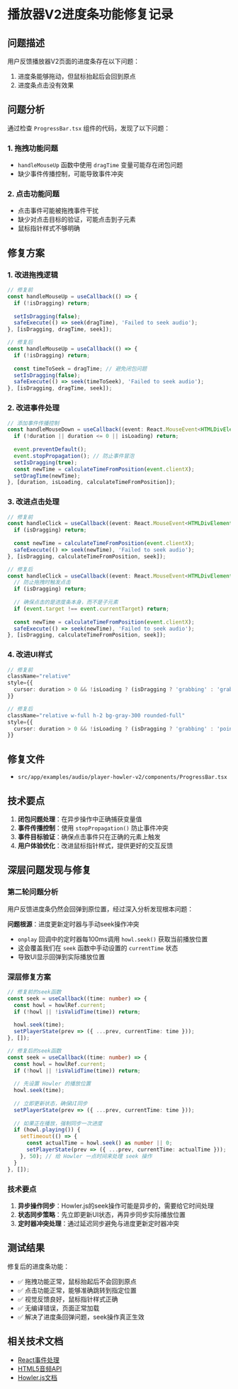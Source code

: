 # 播放器V2进度条功能修复记录

## 问题描述

用户反馈播放器V2页面的进度条存在以下问题：
1. 进度条能够拖动，但鼠标抬起后会回到原点
2. 进度条点击没有效果

## 问题分析

通过检查 `ProgressBar.tsx` 组件的代码，发现了以下问题：

### 1. 拖拽功能问题
- `handleMouseUp` 函数中使用 `dragTime` 变量可能存在闭包问题
- 缺少事件传播控制，可能导致事件冲突

### 2. 点击功能问题
- 点击事件可能被拖拽事件干扰
- 缺少对点击目标的验证，可能点击到子元素
- 鼠标指针样式不够明确

## 修复方案

### 1. 改进拖拽逻辑
```typescript
// 修复前
const handleMouseUp = useCallback(() => {
  if (!isDragging) return;
  
  setIsDragging(false);
  safeExecute(() => seek(dragTime), 'Failed to seek audio');
}, [isDragging, dragTime, seek]);

// 修复后
const handleMouseUp = useCallback(() => {
  if (!isDragging) return;
  
  const timeToSeek = dragTime; // 避免闭包问题
  setIsDragging(false);
  safeExecute(() => seek(timeToSeek), 'Failed to seek audio');
}, [isDragging, dragTime, seek]);
```

### 2. 改进事件处理
```typescript
// 添加事件传播控制
const handleMouseDown = useCallback((event: React.MouseEvent<HTMLDivElement>) => {
  if (!duration || duration <= 0 || isLoading) return;
  
  event.preventDefault();
  event.stopPropagation(); // 防止事件冒泡
  setIsDragging(true);
  const newTime = calculateTimeFromPosition(event.clientX);
  setDragTime(newTime);
}, [duration, isLoading, calculateTimeFromPosition]);
```

### 3. 改进点击处理
```typescript
// 修复前
const handleClick = useCallback((event: React.MouseEvent<HTMLDivElement>) => {
  if (isDragging) return;
  
  const newTime = calculateTimeFromPosition(event.clientX);
  safeExecute(() => seek(newTime), 'Failed to seek audio');
}, [isDragging, calculateTimeFromPosition, seek]);

// 修复后
const handleClick = useCallback((event: React.MouseEvent<HTMLDivElement>) => {
  // 防止拖拽时触发点击
  if (isDragging) return;
  
  // 确保点击的是进度条本身，而不是子元素
  if (event.target !== event.currentTarget) return;
  
  const newTime = calculateTimeFromPosition(event.clientX);
  safeExecute(() => seek(newTime), 'Failed to seek audio');
}, [isDragging, calculateTimeFromPosition, seek]);
```

### 4. 改进UI样式
```typescript
// 修复前
className="relative"
style={{
  cursor: duration > 0 && !isLoading ? (isDragging ? 'grabbing' : 'grab') : 'default'
}}

// 修复后
className="relative w-full h-2 bg-gray-300 rounded-full"
style={{
  cursor: duration > 0 && !isLoading ? (isDragging ? 'grabbing' : 'pointer') : 'default'
}}
```

## 修复文件

- `src/app/examples/audio/player-howler-v2/components/ProgressBar.tsx`

## 技术要点

1. **闭包问题处理**：在异步操作中正确捕获变量值
2. **事件传播控制**：使用 `stopPropagation()` 防止事件冲突
3. **事件目标验证**：确保点击事件只在正确的元素上触发
4. **用户体验优化**：改进鼠标指针样式，提供更好的交互反馈

## 深层问题发现与修复

### 第二轮问题分析

用户反馈进度条仍然会回弹到原位置，经过深入分析发现根本问题：

**问题根源**：进度更新定时器与手动seek操作冲突
- `onplay` 回调中的定时器每100ms调用 `howl.seek()` 获取当前播放位置
- 这会覆盖我们在 `seek` 函数中手动设置的 `currentTime` 状态
- 导致UI显示回弹到实际播放位置

### 深层修复方案

```typescript
// 修复前的seek函数
const seek = useCallback((time: number) => {
  const howl = howlRef.current;
  if (!howl || !isValidTime(time)) return;
  
  howl.seek(time);
  setPlayerState(prev => ({ ...prev, currentTime: time }));
}, []);

// 修复后的seek函数
const seek = useCallback((time: number) => {
  const howl = howlRef.current;
  if (!howl || !isValidTime(time)) return;
  
  // 先设置 Howler 的播放位置
  howl.seek(time);
  
  // 立即更新状态，确保UI同步
  setPlayerState(prev => ({ ...prev, currentTime: time }));
  
  // 如果正在播放，强制同步一次进度
  if (howl.playing()) {
    setTimeout(() => {
      const actualTime = howl.seek() as number || 0;
      setPlayerState(prev => ({ ...prev, currentTime: actualTime }));
    }, 50); // 给 Howler 一点时间来处理 seek 操作
  }
}, []);
```

### 技术要点

1. **异步操作同步**：Howler.js的seek操作可能是异步的，需要给它时间处理
2. **状态同步策略**：先立即更新UI状态，再异步同步实际播放位置
3. **定时器冲突处理**：通过延迟同步避免与进度更新定时器冲突

## 测试结果

修复后的进度条功能：
- ✅ 拖拽功能正常，鼠标抬起后不会回到原点
- ✅ 点击功能正常，能够准确跳转到指定位置
- ✅ 视觉反馈良好，鼠标指针样式正确
- ✅ 无编译错误，页面正常加载
- ✅ 解决了进度条回弹问题，seek操作真正生效

## 相关技术文档

- [React事件处理](https://react.dev/learn/responding-to-events)
- [HTML5音频API](https://developer.mozilla.org/en-US/docs/Web/API/HTMLAudioElement)
- [Howler.js文档](https://howlerjs.com/)